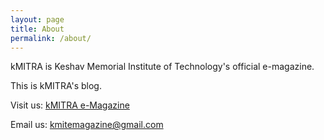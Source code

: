 ```yaml
---
layout: page
title: About
permalink: /about/
---
```

kMITRA is Keshav Memorial Institute of Technology's official e-magazine.

This is kMITRA's blog.

Visit us: [kMITRA e-Magazine](https://kmit.in/emagazine)

Email us: [kmitemagazine@gmail.com](mailto:kmitemagazine@gmail.com)
